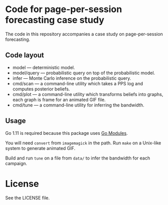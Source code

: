 # Code for page-per-session forecasting case study

The code in this repository accompanies a case
study on page-per-session forecasting.

## Code layout

* model — deterministic model.
* model/query — probabilistic query on top of the probabilistic model.
* infer — Monte Carlo inference on the probabilistic query.
* cmd/scan — a command-line utility which takes a PPS log and computes
	posterior beliefs.
* cmd/plot — a command-line utility which transforms beliefs into
	graphs, each graph is frame for an animated GIF file.
* cmd/tune — a command-line utility for inferring the bandwidth.

## Usage

Go 1.11 is required because this package uses [Go Modules](https://github.com/golang/go/wiki/Modules).

You will need `convert` from `imagemagick` in the path.
Run `make` on a Unix-like system to generate animated GIF.

Build and run `tune` on a file from `data/` to infer the bandwidth 
for each campaign.

# License

See the LICENSE file.
